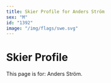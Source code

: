 ```yaml
---
title: Skier Profile for Anders Ström
sex: "M"
id: "1392"
image: "/img/flags/swe.svg" 
---
```


# Skier Profile

This page is for: Anders Ström.
    